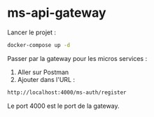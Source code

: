 # ms-api-gateway

Lancer le projet : 
```bash
docker-compose up -d
```

Passer par la gateway pour les micros services : 

1. Aller sur Postman
2. Ajouter dans l'URL :

```bash
http://localhost:4000/ms-auth/register
```

Le port 4000 est le port de la gateway.
